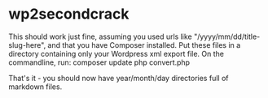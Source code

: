 wp2secondcrack
==============

This should work just fine, assuming you used urls like "/yyyy/mm/dd/title-slug-here", and that you have Composer installed.
Put these files in a directory containing only your Wordpress xml export file.
On the commandline, run:
composer update
php convert.php

That's it - you should now have year/month/day directories full of markdown files.